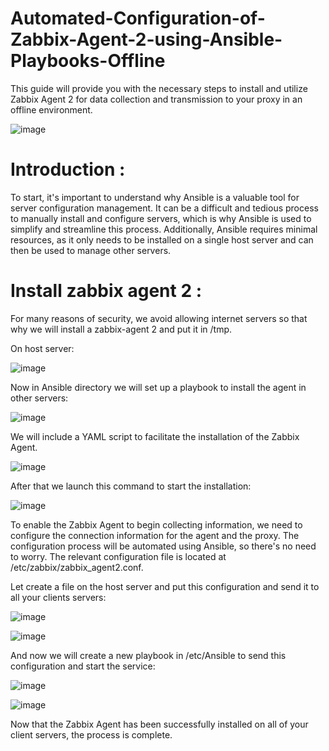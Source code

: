 # Automated-Configuration-of-Zabbix-Agent-2-using-Ansible-Playbooks-Offline
This guide will provide you with the necessary steps to install and utilize Zabbix Agent 2 for data collection and transmission to your proxy in an offline environment.

![image](https://user-images.githubusercontent.com/129797537/231611270-cd9aa611-a778-40f5-9445-21f5f0bb3a63.png)

# Introduction :

To start, it's important to understand why Ansible is a valuable tool for server configuration management. It can be a difficult and tedious process to manually install and configure servers, which is why Ansible is used to simplify and streamline this process. Additionally, Ansible requires minimal resources, as it only needs to be installed on a single host server and can then be used to manage other servers.

# Install zabbix agent 2 :
For many reasons of security, we avoid allowing internet servers so that why we will install a zabbix-agent 2 and put it in /tmp.

On host server:

![image](https://user-images.githubusercontent.com/129797537/231609051-26d8f8f1-9d0f-46d2-8541-a83f57a5f9f7.png)

Now in Ansible directory we will set up a playbook to install the agent in other servers:

![image](https://user-images.githubusercontent.com/129797537/231609310-04719c96-ad2c-4613-8fe6-c39fca9a5a2c.png)

We will include a YAML script to facilitate the installation of the Zabbix Agent.

![image](https://user-images.githubusercontent.com/129797537/231609645-1eda6869-4968-4075-b88d-c612786939d7.png)

After that we launch this command to start the installation:

![image](https://user-images.githubusercontent.com/129797537/231609775-5f1da554-f2b0-44fa-ba61-dcffd2c926cf.png)

To enable the Zabbix Agent to begin collecting information, we need to configure the connection information for the agent and the proxy. The configuration process will be automated using Ansible, so there's no need to worry. The relevant configuration file is located at /etc/zabbix/zabbix_agent2.conf.

Let create a file on the host server and put this configuration and send it to all your clients servers:

![image](https://user-images.githubusercontent.com/129797537/231609990-3c72b408-495f-4a7e-b7a3-1ab6a7d70caf.png)

![image](https://user-images.githubusercontent.com/129797537/231610108-1f2319f8-a0fb-4e90-a602-c3f629029c3c.png)

And now we will create a new playbook in /etc/Ansible to send this configuration and start the service:

![image](https://user-images.githubusercontent.com/129797537/231610285-8dc137e0-ee2f-40f7-9e4c-6c8d736bbdff.png)

![image](https://user-images.githubusercontent.com/129797537/231610416-2ad83292-9914-44c1-ad63-91bde83ff4af.png)


Now that the Zabbix Agent has been successfully installed on all of your client servers, the process is complete.
